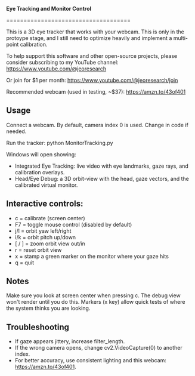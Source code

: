 **Eye Tracking and Monitor Control**

====================================

This is a 3D eye tracker that works with your webcam. This is only in the protoype stage, and I still need to optimize heavily and implement a multi-point calibration. 

To help support this software and other open-source projects, please consider subscribing to my YouTube channel:
https://www.youtube.com/@jeoresearch

Or join for $1 per month:
https://www.youtube.com/@jeoresearch/join

Recommended webcam (used in testing, ~$37):
https://amzn.to/43of401


Usage
-----

Connect a webcam. By default, camera index 0 is used. Change in code if needed.

Run the tracker:
python MonitorTracking.py

Windows will open showing:
- Integrated Eye Tracking: live video with eye landmarks, gaze rays, and calibration overlays.
- Head/Eye Debug: a 3D orbit-view with the head, gaze vectors, and the calibrated virtual monitor.


Interactive controls:
-----
- c = calibrate (screen center)
- F7 = toggle mouse control (disabled by default)
- j/l = orbit yaw left/right
- i/k = orbit pitch up/down
- [ / ] = zoom orbit view out/in
- r = reset orbit view
- x = stamp a green marker on the monitor where your gaze hits
- q = quit

Notes
-----
Make sure you look at screen center when pressing c. The debug view won't render until you do this. 
Markers (x key) allow quick tests of where the system thinks you are looking.

Troubleshooting
-----
- If gaze appears jittery, increase filter_length.
- If the wrong camera opens, change cv2.VideoCapture(0) to another index.
- For better accuracy, use consistent lighting and this webcam: https://amzn.to/43of401.
